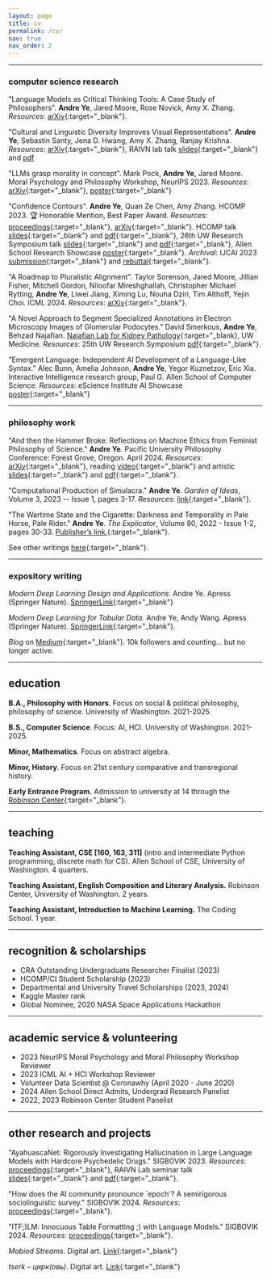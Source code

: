 ```yaml
---
layout: page
title: cv
permalink: /cv/
nav: true
nav_order: 2
---
```


---

### computer science research

"Language Models as Critical Thinking Tools: A Case Study of Philosophers".
**Andre Ye**, Jared Moore, Rose Novick, Amy X. Zhang.
*Resources*:
[arXiv](https://arxiv.org/abs/2404.04516){:target="_blank"}.

"Cultural and Linguistic Diversity Improves Visual Representations". 
**Andre Ye**, Sebastin Santy, Jena D. Hwang, Amy X. Zhang, Ranjay Krishna.
*Resources*:
[arXiv](https://arxiv.org/abs/2310.14356){:target="_blank"},
RAIVN lab talk [slides](https://docs.google.com/presentation/d/10c61-Nep6oZuO1l7jStpekaF1E4vfnpVpXPx-bxpPTg/edit?usp=sharing){:target="_blank"} and [pdf](/assets/pdf/RAIVN-presentation-11_28.pdf)

"LLMs grasp morality in concept". 
Mark Pock, **Andre Ye**, Jared Moore.
Moral Psychology and Philosophy Workshop, NeurIPS 2023.
*Resources*:
[arXiv](https://arxiv.org/abs/2311.02294){:target="_blank"},
[poster](/assets/pdf/neurips-model-meaning-final.pdf){:target="_blank"}

"Confidence Contours".
**Andre Ye**, Quan Ze Chen, Amy Zhang.
HCOMP 2023.
🏆 Honorable Mention, Best Paper Award.
*Resources*:
[proceedings](https://ojs.aaai.org/index.php/HCOMP/article/view/27559){:target="_blank"},
[arXiv](https://arxiv.org/abs/2308.07528){:target="_blank"}.
HCOMP talk [slides](https://docs.google.com/presentation/d/1e6VEJRU2SGr-0wFi85ZeyMlNQYvyw8ct5mxSrlU9hZQ/edit?usp=sharing){:target="_blank"} and [pdf](/assets/pdf/HCOMP-Presentation.pdf){:target="_blank"},
26th UW Research Symposium talk [slides](https://docs.google.com/presentation/d/17qrow18og678_tatb9ZtHjlaAQlSHnHcFnQ_k4DXO9c/edit?usp=sharing){:target="_blank"} and [pdf](/assets/pdf/urp_confidence_contours.pdf){:target="_blank"},
Allen School Research Showcase [poster](/assets/pdf/confidence_contours_research_showcase.pdf){:target="_blank"}.
*Archival*:
IJCAI 2023 [submission](/assets/pdf/ijcai_confidence_contours_submission.pdf){:target="_blank"} and [rebuttal](/assets/pdf/ijcai_confidence_contours_rebuttal.pdf){:target="_blank"}.

"A Roadmap to Pluralistic Alignment".
Taylor Sorenson, Jared Moore, Jillian Fisher, Mitchell Gordon, Niloofar Mireshghallah, Christopher Michael Rytting, **Andre Ye**, Liwei Jiang, Ximing Lu, Nouha Dziri, Tim Althoff, Yejin Choi.
ICML 2024.
*Resources*:
[arXiv](https://arxiv.org/abs/2402.05070){:target="_blank"}.

"A Novel Approach to Segment Specialized Annotations in Electron Microscopy Images of Glomerular Podocytes."
David Smerkous, **Andre Ye**, Behzad Najafian.
[Najafian Lab for Kidney Pathology](https://dlmp.uw.edu/research-labs/najafian){:target="_blank}, UW Medicine.
*Resources*:
25th UW Research Symposium [pdf](/assets/pdf/podocyte_seg.pdf){:target="_blank"}.

"Emergent Language: Independent AI Development of a Language-Like Syntax."
Alec Bunn, Amelia Johnson, **Andre Ye**, Yegor Kuznetzov, Eric Xia.
Interactive Intelligence research group, Paul G. Allen School of Computer Science.
*Resources*:
eScience Institute AI Showcase [poster](/assets/pdf/emergent_language.pdf){:target="_blank"}

---

### philosophy work

"And then the Hammer Broke: Reflections on Machine Ethics from Feminist Philosophy of Science."
**Andre Ye**.
Pacific University Philosophy Conference: Forest Grove, Oregon. April 2024.
*Resources*:
[arXiv](https://arxiv.org/abs/2403.05805){:target="_blank"},
reading [video](https://youtu.be/Rob_OLoSZ64){:target="_blank"} and artistic [slides](https://docs.google.com/presentation/d/1PrUgoPwqw0bPweM-l57m1kGAEQz5JsZGPCykjq1N5cI/edit?usp=sharing){:target="_blank"} and [pdf](/assets/pdf/PacU%20Phil%20Conference%20Presentation.pdf){:target="_blank"}.

"Computational Production of Simulacra."
**Andre Ye**.
*Garden of Ideas*, Volume 3, 2023 -- Issue 1, pages 3-17.
*Resources*:
[link](/assets/pdf/garden-of-ideas-1-17.pdf){:target="_blank"}.

"The Wartime State and the Cigarette: Darkness and Temporality in Pale Horse, Pale Rider."
**Andre Ye**.
*The Explicator*, Volume 80, 2022 - Issue 1-2, pages 30-33.
[Publisher’s link.](https://www.tandfonline.com/doi/full/10.1080/00144940.2022.2063706){:target="_blank"}.

See other writings [here](https://andre-ye.github.io/writing/philosophy){:target="_blank"}.

---

### expository writing

*Modern Deep Learning Design and Applications*.
Andre Ye.
Apress (Springer Nature).
[SpringerLink](https://link.springer.com/book/10.1007/978-1-4842-7413-2){:target="_blank"}

*Modern Deep Learning for Tabular Data.*
Andre Ye, Andy Wang.
Apress (Springer Nature).
[SpringerLink](https://link.springer.com/book/10.1007/978-1-4842-8692-0){:target="_blank"}.

*Blog* on [Medium](https://andre-ye.medium.com/){:target="_blank"}.
10k followers and counting... but no longer active.

---

## education

**B.A., Philosophy with Honors**.
Focus on social & political philosophy, philosophy of science.
University of Washington. 2021-2025.

**B.S., Computer Science**.
Focus: AI, HCI.
University of Washington. 2021-2025.

**Minor, Mathematics**.
Focus on abstract algebra.

**Minor, History**.
Focus on 21st century comparative and transregional history.

**Early Entrance Program.**
Admission to university at 14 through the [Robinson Center](https://robinsoncenter.uw.edu/){:target="_blank"}.

---

## teaching

**Teaching Assistant, CSE [160, 163, 311]** (intro and intermediate Python programming, discrete math for CS).
Allen School of CSE, University of Washington.
4 quarters.

**Teaching Assistant, English Composition and Literary Analysis.**
Robinson Center, University of Washington.
2 years.

**Teaching Assistant, Introduction to Machine Learning.**
The Coding School.
1 year.

---

## recognition & scholarships
- CRA Outstanding Undergraduate Researcher Finalist (2023)
- HCOMP/CI Student Scholarship (2023)
- Departmental and University Travel Scholarships (2023, 2024)
- Kaggle Master rank
- Global Nominee, 2020 NASA Space Applications Hackathon

---

## academic service & volunteering
- 2023 NeurIPS Moral Psychology and Moral Philosophy Workshop Reviewer
- 2023 ICML AI + HCI Workshop Reviewer
- Volunteer Data Scientist @ Coronawhy (April 2020 - June 2020)
- 2024 Allen School Direct Admits, Undergrad Research Panelist
- 2022, 2023 Robinson Center Student Panelist

---

## other research and projects

"AyahuascaNet: Rigorously Investigating Hallucination in Large Language Models with Hardcore Psychedelic Drugs." SIGBOVIK 2023.
*Resources*:
[proceedings](/assets/pdf/SIGBOVIK_2023.pdf){:target="_blank"},
RAIVN Lab seminar talk [slides](https://docs.google.com/presentation/d/1kiU1Vlu2yo3pYGjeEF4cMzE8EKvMi3MvQb9WUDq1oio/edit?usp=sharing){:target="_blank"} and [pdf](/assets/pdf/AyahuascaNet.pdf){:target="_blank"}.

"How does the AI community pronounce `epoch'? A semirigorous sociolinguistic survey." 
SIGBOVIK 2024.
*Resources*:
[proceedings](/assets/pdf/Epoch_SIGBOVIK_2024.pdf){:target="_blank"}.

"ITF;)LM: Innocuous Table Formatting ;) with Language Models." SIGBOVIK 2024. 
*Resources*:
[proceedings](/assets/pdf/Table_SIGBOVIK_2024.pdf){:target="_blank"}.

*Mobiod Streams*. Digital art.
[Link](https://andre-ye.github.io/mobiod-streams/){:target="_blank"}

*tserk – цирк(овь)*. Digital art.
[Link](https://andre-ye.github.io/tserk/){:target="_blank"}





<!-- ## misc
- Languages: English (native), Mandarin Chinese (conversational), Russian (basic), French (learning) -->
<!-- - Typing speed over 150 wpm -->


<!-- ---
layout: cv
permalink: /cv/
title: cv
nav: true
nav_order: 2
cv_pdf: Ye_Resume_Officially.pdf
--- -->